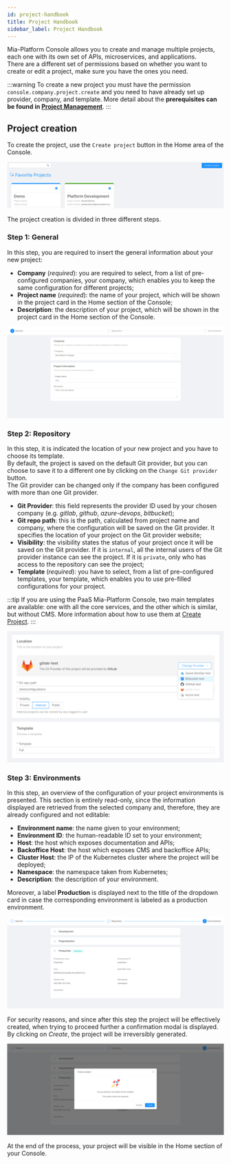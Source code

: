 ```yaml
---
id: project-handbook
title: Project Handbook
sidebar_label: Project Handbook
---
```


Mia-Platform Console allows you to create and manage multiple projects, each one with its own set of APIs, microservices, and applications.  
There are a different set of permissions based on whether you want to create or edit a project, make sure you have the ones you need.

:::warning
To create a new project you must have the permission `console.company.project.create` and you need to have already set up provider, company, and template.
More detail about the **prerequisites can be found in [Project Management](/console/project-configuration/create-a-project.mdx#Prerequisites)**.
:::

## Project creation

To create the project, use the `Create project` button in the Home area of the Console.

![new-project-cards-headers](img/new-project-cards-headers.png)

The project creation is divided in three different steps.

### Step 1: **General**

In this step, you are required to insert the general information about your new project:

- **Company** (_required_): you are required to select, from a list of pre-configured companies, your company, which enables you to keep the same configuration for different projects;
- **Project name** (_required_): the name of your project, which will be shown in the project card in the Home section of the Console;
- **Description**: the description of your project, which will be shown in the project card in the Home section of the Console.

![create-project1](img/create-project1.png)

### Step 2: **Repository**

In this step, it is indicated the location of your new project and you have to choose its template.  
By default, the project is saved on the default Git provider, but you can choose to save it to a different one by clicking on the `Change Git provider` button.  
The Git provider can be changed only if the company has been configured with more than one Git provider.

- **Git Provider**: this field represents the provider ID used by your chosen company (e.g. _gitlab_, _github_, _azure-devops_, _bitbucket_);
- **Git repo path**: this is the path, calculated from project name and company, where the configuration will be saved on the Git provider. It specifies the location of your project on the Git provider website;
- **Visibility**: the visibility states the status of your project once it will be saved on the Git provider. If it is `internal`, all the internal users of the Git provider instance can see the project. If it is `private`, only who has access to the repository can see the project;
- **Template** (_required_): you have to select, from a list of pre-configured templates, your template, which enables you to use pre-filled configurations for your project.

:::tip
If you are using the PaaS Mia-Platform Console, two main templates are available: one with all the core services, and the other which is similar, but without CMS. More information about how to use them at [Create Project](/console/project-configuration/create-a-project.mdx#setup-paas-templates).
:::

![create-project2](img/create-project2.png)

### Step 3: **Environments**

In this step, an overview of the configuration of your project environments is presented. This section is entirely read-only, since the information displayed are retrieved from the selected company and, therefore, they are already configured and not editable:

- **Environment name**: the name given to your environment;
- **Environment ID**: the human-readable ID set to your environment;
- **Host**: the host which exposes documentation and APIs;
- **Backoffice Host**: the host which exposes CMS and backoffice APIs;
- **Cluster Host**: the IP of the Kubernetes cluster where the project will be deployed;
- **Namespace**: the namespace taken from Kubernetes;
- **Description**: the description of your environment.

Moreover, a label **Production** is displayed next to the title of the dropdown card in case the corresponding environment is labeled as a production environment.

![create-project3](img/create-project3.png)

For security reasons, and since after this step the project will be effectively created, when trying to proceed further a confirmation modal is displayed. By clicking on _Create_, the project will be irreversibly generated.

![create-project-modal](img/create-project-modal.png)

At the end of the process, your project will be visible in the Home section of your Console.
